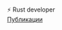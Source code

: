  ⚡ Rust developer </br>
[Публикации](https://teletype.in/@x0fibonacci)
<!---
x0Fibonacci/x0Fibonacci is a ✨ special ✨ repository because its `README.md` (this file) appears on your GitHub profile.
You can click the Preview link to take a look at your changes.
--->
